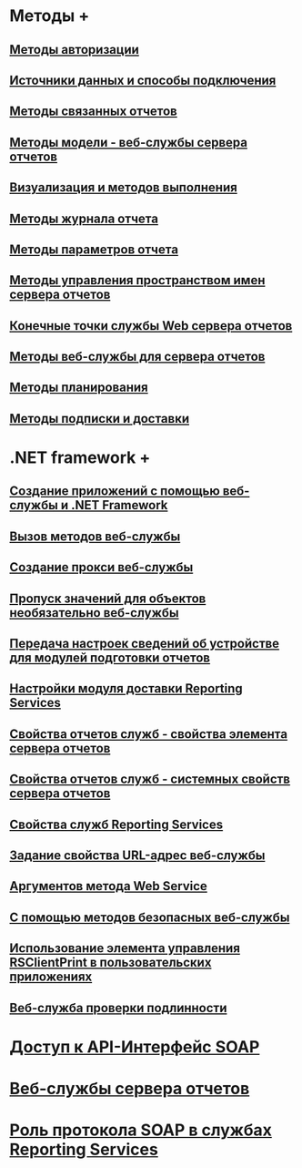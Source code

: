 
# Методы +
## [Методы авторизации](./methods/authorization-methods.md?toc=%2fsql%2freporting-services%2freport-server-web-service%2fmethods%2ftoc.json)
## [Источники данных и способы подключения](./methods/data-sources-and-connection-methods.md?toc=%2fsql%2freporting-services%2freport-server-web-service%2fmethods%2ftoc.json)
## [Методы связанных отчетов](./methods/linked-reports-methods.md?toc=%2fsql%2freporting-services%2freport-server-web-service%2fmethods%2ftoc.json)
## [Методы модели - веб-службы сервера отчетов](./methods/model-methods-report-server-web-service.md?toc=%2fsql%2freporting-services%2freport-server-web-service%2fmethods%2ftoc.json)
## [Визуализация и методов выполнения](./methods/rendering-and-execution-methods.md?toc=%2fsql%2freporting-services%2freport-server-web-service%2fmethods%2ftoc.json)
## [Методы журнала отчета](./methods/report-history-methods.md?toc=%2fsql%2freporting-services%2freport-server-web-service%2fmethods%2ftoc.json)
## [Методы параметров отчета](./methods/report-parameters-methods.md?toc=%2fsql%2freporting-services%2freport-server-web-service%2fmethods%2ftoc.json)
## [Методы управления пространством имен сервера отчетов](./methods/report-server-namespace-management-methods.md?toc=%2fsql%2freporting-services%2freport-server-web-service%2fmethods%2ftoc.json)
## [Конечные точки службы Web сервера отчетов](./methods/report-server-web-service-endpoints.md?toc=%2fsql%2freporting-services%2freport-server-web-service%2fmethods%2ftoc.json)
## [Методы веб-службы для сервера отчетов](./methods/report-server-web-service-methods.md?toc=%2fsql%2freporting-services%2freport-server-web-service%2fmethods%2ftoc.json)
## [Методы планирования](./methods/scheduling-methods.md?toc=%2fsql%2freporting-services%2freport-server-web-service%2fmethods%2ftoc.json)
## [Методы подписки и доставки](./methods/subscription-and-delivery-methods.md?toc=%2fsql%2freporting-services%2freport-server-web-service%2fmethods%2ftoc.json)


# .NET framework +
## [Создание приложений с помощью веб-службы и .NET Framework](./net-framework/building-applications-using-the-web-service-and-the-net-framework.md?toc=%2fsql%2freporting-services%2freport-server-web-service%2fnet-framework%2ftoc.json)
## [Вызов методов веб-службы](./net-framework/calling-web-service-methods.md?toc=%2fsql%2freporting-services%2freport-server-web-service%2fnet-framework%2ftoc.json)
## [Создание прокси веб-службы](./net-framework/creating-the-web-service-proxy.md?toc=%2fsql%2freporting-services%2freport-server-web-service%2fnet-framework%2ftoc.json)
## [Пропуск значений для объектов необязательно веб-службы](./net-framework/omitting-values-for-optional-web-service-objects.md?toc=%2fsql%2freporting-services%2freport-server-web-service%2fnet-framework%2ftoc.json)
## [Передача настроек сведений об устройстве для модулей подготовки отчетов](./net-framework/passing-device-information-settings-to-rendering-extensions.md?toc=%2fsql%2freporting-services%2freport-server-web-service%2fnet-framework%2ftoc.json)
## [Настройки модуля доставки Reporting Services](./net-framework/reporting-services-delivery-extension-settings.md?toc=%2fsql%2freporting-services%2freport-server-web-service%2fnet-framework%2ftoc.json)
## [Свойства отчетов служб - свойства элемента сервера отчетов](./net-framework/reporting-services-properties-report-server-item-properties.md?toc=%2fsql%2freporting-services%2freport-server-web-service%2fnet-framework%2ftoc.json)
## [Свойства отчетов служб - системных свойств сервера отчетов](./net-framework/reporting-services-properties-report-server-system-properties.md?toc=%2fsql%2freporting-services%2freport-server-web-service%2fnet-framework%2ftoc.json)
## [Свойства служб Reporting Services](./net-framework/reporting-services-properties.md?toc=%2fsql%2freporting-services%2freport-server-web-service%2fnet-framework%2ftoc.json)
## [Задание свойства URL-адрес веб-службы](./net-framework/setting-the-url-property-of-the-web-service.md?toc=%2fsql%2freporting-services%2freport-server-web-service%2fnet-framework%2ftoc.json)
## [Аргументов метода Web Service](./net-framework/supplying-web-service-method-arguments.md?toc=%2fsql%2freporting-services%2freport-server-web-service%2fnet-framework%2ftoc.json)
## [С помощью методов безопасных веб-службы](./net-framework/using-secure-web-service-methods.md?toc=%2fsql%2freporting-services%2freport-server-web-service%2fnet-framework%2ftoc.json)
## [Использование элемента управления RSClientPrint в пользовательских приложениях](./net-framework/using-the-rsclientprint-control-in-custom-applications.md?toc=%2fsql%2freporting-services%2freport-server-web-service%2fnet-framework%2ftoc.json)
## [Веб-служба проверки подлинности](./net-framework/web-service-authentication.md?toc=%2fsql%2freporting-services%2freport-server-web-service%2fnet-framework%2ftoc.json)


# [Доступ к API-Интерфейс SOAP](accessing-the-soap-api.md)
# [Веб-службы сервера отчетов](report-server-web-service.md)
# [Роль протокола SOAP в службах Reporting Services](the-role-of-soap-in-reporting-services.md)
